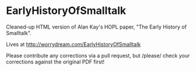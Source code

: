 EarlyHistoryOfSmalltalk
=======================

Cleaned-up HTML version of Alan Kay's HOPL paper, "The Early History of Smalltalk".

Lives at http://worrydream.com/EarlyHistoryOfSmalltalk

Please contribute any corrections via a pull request, but /please/ check your corrections against the original PDF first!
